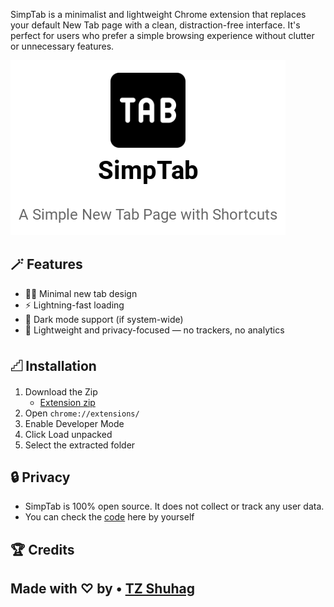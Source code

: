 SimpTab is a minimalist and lightweight Chrome extension that replaces your default New Tab page with a clean, distraction-free interface. It's perfect for users who prefer a simple browsing experience without clutter or unnecessary features.

![Logo](https://raw.githubusercontent.com/tz-shuhag/tz-shuhag.github.io/refs/heads/main/assets/images/SimpTab.png)

## 🪄 Features
- 🧘‍♂️ Minimal new tab design
- ⚡ Lightning-fast loading
- 🌙 Dark mode support (if system-wide)
- 🧩 Lightweight and privacy-focused — no trackers, no analytics

## 𓊍 Installation
1. Download the Zip
   - [Extension zip](https://github.com/tz-shuhag/SimpTab/archive/refs/heads/main.zip)
3. Open `chrome://extensions/`
4. Enable Developer Mode
5. Click Load unpacked
6. Select the extracted folder

## 🔒 Privacy
- SimpTab is 100% open source. It does not collect or track any user data.
- You can check the [code](https://github.com/tz-shuhag/SimpTab) here by yourself

## 🏆 Credits

Made with ♡ by •󠁏󠁏 [TZ Shuhag](https://tz-shuhag.github.io)
---
